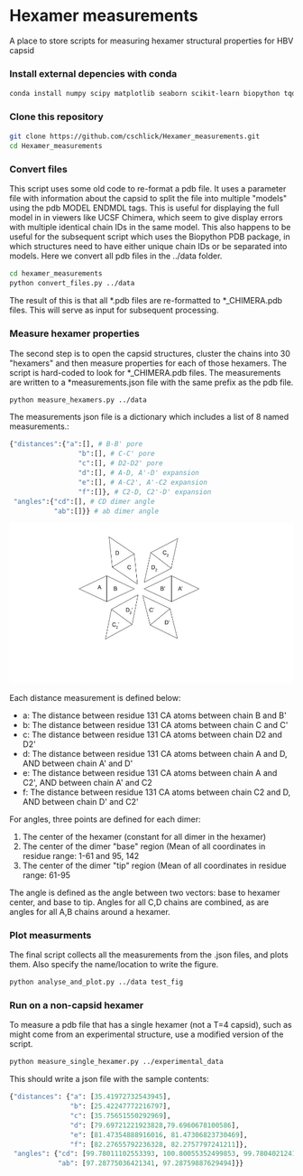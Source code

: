 # Hexamer measurements
A place to store scripts for measuring hexamer structural properties for HBV capsid


### Install external depencies with conda
```bash
conda install numpy scipy matplotlib seaborn scikit-learn biopython tqdm
```

### Clone this repository
```bash
git clone https://github.com/cschlick/Hexamer_measurements.git
cd Hexamer_measurements

```

### Convert files
This script uses some old code to re-format a pdb file. It uses a parameter file with information about the capsid to split the file into multiple "models" using the pdb MODEL ENDMDL tags. This is useful for displaying the full model in in viewers like UCSF Chimera, which seem to give display errors with multiple identical chain IDs in the same model. This also happens to be useful for the subsequent script which uses the Biopython PDB package, in which structures need to have either unique chain IDs or be separated into models. Here we convert all pdb files in the ../data folder.
```bash
cd hexamer_measurements
python convert_files.py ../data
```

The result of this is that all *.pdb files are re-formatted to *_CHIMERA.pdb files. This will serve as input for subsequent processing.

### Measure hexamer properties
The second step is to open the capsid structures, cluster the chains into 30 "hexamers" and then measure properties for each of those hexamers. The script is hard-coded to look for *_CHIMERA.pdb files. The measurements are written to a *measurements.json file with the same prefix as the pdb file. 
```bash
python measure_hexamers.py ../data
```

The measurements json file is a dictionary which includes a list of 8 named measurements.:
```python
{"distances":{"a":[], # B-B' pore
                 "b":[], # C-C' pore
                 "c":[], # D2-D2' pore
                 "d":[], # A-D, A'-D' expansion
                 "e":[], # A-C2', A'-C2 expansion
                 "f":[]}, # C2-D, C2'-D' expansion
 "angles":{"cd":[], # CD dimer angle
           "ab":[]}} # ab dimer angle
 ```

![alt text](https://github.com/cschlick/Hexamer_measurements/blob/e0705ed558d9f63ae154127a2d5109a915dff32a/HexamerDiagram.jpg)

Each distance measurement is defined below:
 - a: The distance between residue 131 CA atoms between chain B and B'
 - b: The distance between residue 131 CA atoms between chain C and C'
 - c: The distance between residue 131 CA atoms between chain D2 and D2'
 - d: The distance between residue 131 CA atoms between chain A and D, AND between chain A' and D'
 - e: The distance between residue 131 CA atoms between chain A and C2', AND between chain A' and C2
 - f: The distance between residue 131 CA atoms between chain C2 and D, AND between chain D' and C2'

For angles, three points are defined for each dimer:
1. The center of the hexamer (constant for all dimer in the hexamer)
2. The center of the dimer "base" region (Mean of all coordinates in residue range: 1-61 and 95, 142
3. The center of the dimer "tip" region (Mean of all coordinates in residue range: 61-95

The angle is defined as the angle between two vectors: base to hexamer center, and base to tip. Angles for all C,D chains are combined, as are angles for all A,B chains around a hexamer.


### Plot measurments
The final script collects all the measurements from the .json files, and plots them. Also specify the name/location to write the figure.
```bash
python analyse_and_plot.py ../data test_fig
```

### Run on a non-capsid hexamer
To measure a pdb file that has a single hexamer (not a T=4 capsid), such as might come from an experimental structure, use a modified version of the script.
```bash
python measure_single_hexamer.py ../experimental_data
```
This should write a json file with the sample contents:

```Python
{"distances": {"a": [35.41972732543945], 
               "b": [25.42247772216797],
               "c": [35.75651550292969],
               "d": [79.69721221923828,79.6960678100586],
               "e": [81.47354888916016, 81.47306823730469], 
               "f": [82.27655792236328, 82.2757797241211]}, 
 "angles": {"cd": [99.78011102553393, 100.80055352499853, 99.7804021241633, 100.8006734705682], 
            "ab": [97.28775036421341, 97.28759887629494]}}
```
